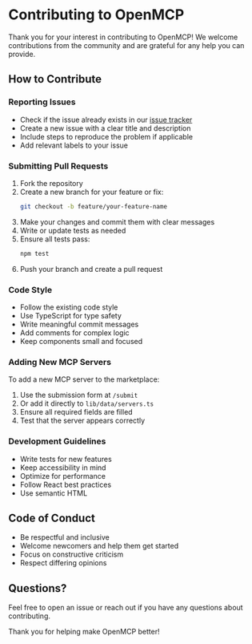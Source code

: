 # Contributing to OpenMCP

Thank you for your interest in contributing to OpenMCP! We welcome contributions from the community and are grateful for any help you can provide.

## How to Contribute

### Reporting Issues

- Check if the issue already exists in our [issue tracker](https://github.com/asklokesh/OpenMCP/issues)
- Create a new issue with a clear title and description
- Include steps to reproduce the problem if applicable
- Add relevant labels to your issue

### Submitting Pull Requests

1. Fork the repository
2. Create a new branch for your feature or fix:
   ```bash
   git checkout -b feature/your-feature-name
   ```
3. Make your changes and commit them with clear messages
4. Write or update tests as needed
5. Ensure all tests pass:
   ```bash
   npm test
   ```
6. Push your branch and create a pull request

### Code Style

- Follow the existing code style
- Use TypeScript for type safety
- Write meaningful commit messages
- Add comments for complex logic
- Keep components small and focused

### Adding New MCP Servers

To add a new MCP server to the marketplace:

1. Use the submission form at `/submit`
2. Or add it directly to `lib/data/servers.ts`
3. Ensure all required fields are filled
4. Test that the server appears correctly

### Development Guidelines

- Write tests for new features
- Keep accessibility in mind
- Optimize for performance
- Follow React best practices
- Use semantic HTML

## Code of Conduct

- Be respectful and inclusive
- Welcome newcomers and help them get started
- Focus on constructive criticism
- Respect differing opinions

## Questions?

Feel free to open an issue or reach out if you have any questions about contributing.

Thank you for helping make OpenMCP better!